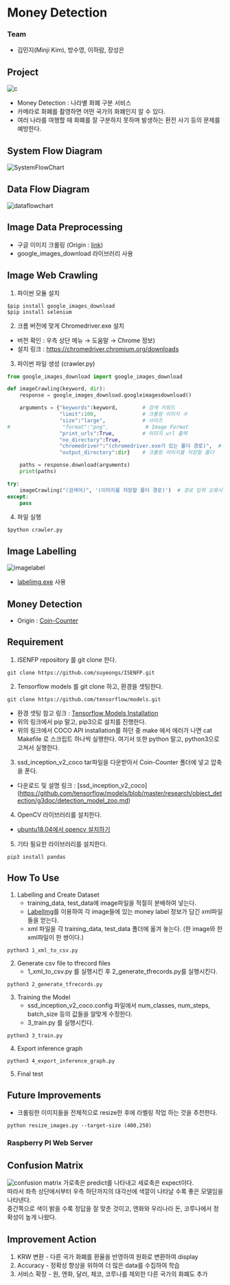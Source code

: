 # Money Detection  

### Team
* 김민지(Minji Kim), 방수영, 이하람, 장성은  

## Project
![c](https://user-images.githubusercontent.com/67955977/131254015-d512fad6-7f88-4461-baea-b881f5e7c34d.png)
* Money Detection : 나라별 화폐 구분 서비스
* 카메라로 화폐를 촬영하면 어떤 국가의 화폐인지 알 수 있다.
* 여러 나라를 여행할 때 화폐를 잘 구분하지 못하며 발생하는 환전 사기 등의 문제를 예방한다.  
      
      
## System Flow Diagram  
![SystemFlowChart](https://user-images.githubusercontent.com/67955977/131254185-69d0c697-c3af-4ebf-838c-88e4fe75af97.PNG)  


## Data Flow Diagram  
![dataflowchart](https://user-images.githubusercontent.com/67955977/131254179-71be2d00-6b60-40c8-be82-25079fb6f2f8.png)  


## Image Data Preprocessing
* 구글 이미지 크롤링 (Origin : [link](https://pino93.blog.me/221707621434))
* google_images_download 라이브러리 사용


## Image Web Crawling
1. 파이썬 모듈 설치
```pip
$pip install google_images_download
$pip install selenium
```

2. 크롬 버전에 맞게 Chromedriver.exe 설치
- 버전 확인 : 우측 상단 메뉴 → 도움말 → Chrome 정보)
- 설치 링크 : https://chromedriver.chromium.org/downloads

3. 파이썬 파일 생성 (crawler.py)
```python
from google_images_download import google_images_download

def imageCrawling(keyword, dir):
    response = google_images_download.googleimagesdownload()

    arguments = {"keywords":keyword,        # 검색 키워드
                 "limit":100,               # 크롤링 이미지 수
                 "size":"large",            # 사이즈
#                 "format":"png",            # Image Format
                 "print_urls":True,         # 이미지 url 출력
                 "no_directory":True,
                 "chromedriver":"(chromedriver.exe가 있는 폴더 경로)",  # 경로 입력 오류시 / --> //
                 "output_directory":dir}    # 크롤링 이미지를 저장할 폴더

    paths = response.download(arguments)
    print(paths)

try:
    imageCrawling("(검색어)", '(이미지를 저장할 폴더 경로)')  # 경로 입력 오류시 / --> //
except:
    pass

```
4. 파일 실행
```pip
$python crawler.py
```


## Image Labelling
![imagelabel](https://user-images.githubusercontent.com/67955977/131254223-19191b1d-a788-41f8-b59b-9b5de9bcf86a.PNG)
* [labelimg.exe](https://github.com/tzutalin/labelImg) 사용


## Money Detection
* Origin : [Coin-Counter](https://github.com/A3M4/Coin-Counter)


## Requirement
1. ISENFP repository 를 git clone 한다.
```
git clone https://github.com/suyeongs/ISENFP.git
```

2. Tensorflow models 를 git clone 하고, 환경을 셋팅한다.
```
git clone https://github.com/tensorflow/models.git
```
- 환경 셋팅 참고 링크 : [Tensorflow Models Installation](https://github.com/tensorflow/models/blob/master/research/object_detection/g3doc/installation.md)
- 위의 링크에서 pip 말고, pip3으로 설치를 진행한다.
- 위의 링크에서 COCO API installation를 하던 중 make 에서 에러가 나면 cat Makefile 로 스크립트 하나씩 실행한다. 여기서 또한 python 말고, python3으로 고쳐서 실행한다.

3. ssd_inception_v2_coco tar파일을 다운받아서 Coin-Counter 폴더에 넣고 압축을 푼다.
- 다운로드 및 설명 링크 : [ssd_inception_v2_coco]
(https://github.com/tensorflow/models/blob/master/research/object_detection/g3doc/detection_model_zoo.md)

4. OpenCV 라이브러리를 설치한다.
- [ubuntu18.04에서 opencv 설치하기](https://webnautes.tistory.com/1186)

5. 기타 필요한 라이브러리를 설치한다.
```
pip3 install pandas
```

## How To Use
1. Labelling and Create Dataset
    * training_data, test_data에 image파일을 적절히 분배하여 넣는다.
    * [LabelImg](https://tzutalin.github.io/labelImg/)를 이용하여 각 image들에 있는 money label 정보가 담긴 xml파일들을 얻는다.
    * xml 파일을 각 training_data, test_data 폴더에 옮겨 놓는다. (한 image와 한 xml파일이 한 쌍이다.)
```
python3 1_xml_to_csv.py
```
2. Generate csv file to tfrecord files
    * 1_xml_to_csv.py 를 실행시킨 후 2_generate_tfrecords.py를 실행시킨다.
```
python3 2_generate_tfrecords.py
```
3. Training the Model
    * ssd_inception_v2_coco.config 파일에서 num_classes, num_steps, batch_size 등의 값들을 알맞게 수정한다.
    * 3_train.py 를 실행시킨다.
```
python3 3_train.py
```
4. Export inference graph
```
python3 4_export_inference_graph.py
```
5. Final test


## Future Improvements
* 크롤링한 이미지들을 전체적으로 resize한 후에 라벨링 작업 하는 것을 추천한다. 
```
python resize_images.py --target-size (400,250)
```


### Raspberry PI Web Server


## Confusion Matrix
![confusion matrix](https://user-images.githubusercontent.com/67955977/131254166-fd9c2be0-be08-4065-ba55-fbda0dee1189.PNG)
가로축은 predict를 나타내고 세로축은 expect이다.  
따라서 좌측 상단에서부터 우측 하단까지의 대각선에 색깔이 나타날 수록 좋은 모델임을 나타낸다.  
중간쪽으로 색이 밝을 수록 정답을 잘 맞춘 것이고, 엔화와 우리나라 돈, 코루나에서 정확성이 높게 나왔다.  

## Improvement Action
1. KRW 변환 - 다른 국가 화폐를 환율을 반영하여 원화로 변환하여 display
2. Accuracy - 정확성 향상을 위하여 더 많은 data를 수집하여 학습
3. 서비스 확장 - 원, 엔화, 달러, 체코, 코루나를 제외한 다른 국가의 화폐도 추가
